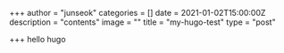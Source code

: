 +++
author = "junseok"
categories = []
date = 2021-01-02T15:00:00Z
description = "contents"
image = ""
title = "my-hugo-test"
type = "post"

+++
hello hugo